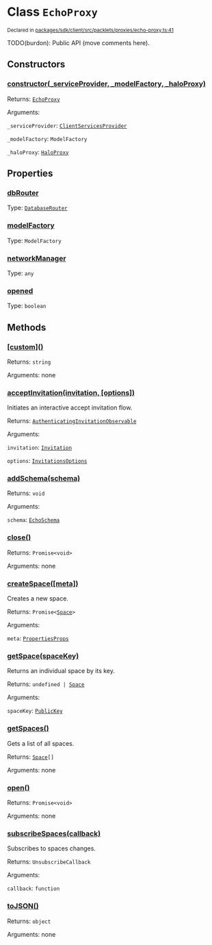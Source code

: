 # Class `EchoProxy`
<sub>Declared in [packages/sdk/client/src/packlets/proxies/echo-proxy.ts:41](https://github.com/dxos/dxos/blob/main/packages/sdk/client/src/packlets/proxies/echo-proxy.ts#L41)</sub>


TODO(burdon): Public API (move comments here).


## Constructors
### [constructor(_serviceProvider, _modelFactory, _haloProxy)](https://github.com/dxos/dxos/blob/main/packages/sdk/client/src/packlets/proxies/echo-proxy.ts#L55)



Returns: <code>[EchoProxy](/api/@dxos/client/classes/EchoProxy)</code>

Arguments: 

`_serviceProvider`: <code>[ClientServicesProvider](/api/@dxos/client/interfaces/ClientServicesProvider)</code>

`_modelFactory`: <code>ModelFactory</code>

`_haloProxy`: <code>[HaloProxy](/api/@dxos/client/classes/HaloProxy)</code>


## Properties
### [dbRouter](https://github.com/dxos/dxos/blob/main/packages/sdk/client/src/packlets/proxies/echo-proxy.ts#L48)
Type: <code>[DatabaseRouter](/api/@dxos/client/classes/DatabaseRouter)</code>

### [modelFactory](https://github.com/dxos/dxos/blob/main/packages/sdk/client/src/packlets/proxies/echo-proxy.ts#L75)
Type: <code>ModelFactory</code>

### [networkManager](https://github.com/dxos/dxos/blob/main/packages/sdk/client/src/packlets/proxies/echo-proxy.ts#L82)
Type: <code>any</code>

### [opened](https://github.com/dxos/dxos/blob/main/packages/sdk/client/src/packlets/proxies/echo-proxy.ts#L92)
Type: <code>boolean</code>


## Methods
### [\[custom\]()](https://github.com/dxos/dxos/blob/main/packages/sdk/client/src/packlets/proxies/echo-proxy.ts#L61)



Returns: <code>string</code>

Arguments: none

### [acceptInvitation(invitation, \[options\])](https://github.com/dxos/dxos/blob/main/packages/sdk/client/src/packlets/proxies/echo-proxy.ts#L224)



Initiates an interactive accept invitation flow.


Returns: <code>[AuthenticatingInvitationObservable](/api/@dxos/client/interfaces/AuthenticatingInvitationObservable)</code>

Arguments: 

`invitation`: <code>[Invitation](/api/@dxos/client/interfaces/Invitation)</code>

`options`: <code>[InvitationsOptions](/api/@dxos/client/types/InvitationsOptions)</code>

### [addSchema(schema)](https://github.com/dxos/dxos/blob/main/packages/sdk/client/src/packlets/proxies/echo-proxy.ts#L148)



Returns: <code>void</code>

Arguments: 

`schema`: <code>[EchoSchema](/api/@dxos/client/classes/EchoSchema)</code>

### [close()](https://github.com/dxos/dxos/blob/main/packages/sdk/client/src/packlets/proxies/echo-proxy.ts#L138)



Returns: <code>Promise&lt;void&gt;</code>

Arguments: none

### [createSpace(\[meta\])](https://github.com/dxos/dxos/blob/main/packages/sdk/client/src/packlets/proxies/echo-proxy.ts#L159)



Creates a new space.


Returns: <code>Promise&lt;[Space](/api/@dxos/client/interfaces/Space)&gt;</code>

Arguments: 

`meta`: <code>[PropertiesProps](/api/@dxos/client/types/PropertiesProps)</code>

### [getSpace(spaceKey)](https://github.com/dxos/dxos/blob/main/packages/sdk/client/src/packlets/proxies/echo-proxy.ts#L201)



Returns an individual space by its key.


Returns: <code>undefined | [Space](/api/@dxos/client/interfaces/Space)</code>

Arguments: 

`spaceKey`: <code>[PublicKey](/api/@dxos/client/classes/PublicKey)</code>

### [getSpaces()](https://github.com/dxos/dxos/blob/main/packages/sdk/client/src/packlets/proxies/echo-proxy.ts#L208)



Gets a list of all spaces.


Returns: <code>[Space](/api/@dxos/client/interfaces/Space)[]</code>

Arguments: none

### [open()](https://github.com/dxos/dxos/blob/main/packages/sdk/client/src/packlets/proxies/echo-proxy.ts#L96)



Returns: <code>Promise&lt;void&gt;</code>

Arguments: none

### [subscribeSpaces(callback)](https://github.com/dxos/dxos/blob/main/packages/sdk/client/src/packlets/proxies/echo-proxy.ts#L217)



Subscribes to spaces changes.


Returns: <code>UnsubscribeCallback</code>

Arguments: 

`callback`: <code>function</code>

### [toJSON()](https://github.com/dxos/dxos/blob/main/packages/sdk/client/src/packlets/proxies/echo-proxy.ts#L66)



Returns: <code>object</code>

Arguments: none
